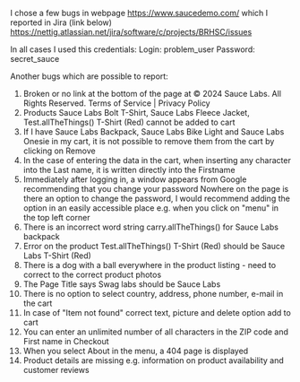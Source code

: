 I chose a few bugs in webpage https://www.saucedemo.com/ which I reported in Jira (link below) 
https://nettig.atlassian.net/jira/software/c/projects/BRHSC/issues

In all cases I used this credentials:
Login: problem_user
Password: secret_sauce

 Another bugs which are possible to report:
1. Broken or no link at the bottom of the page at © 2024 Sauce Labs. All Rights Reserved. Terms of Service | Privacy Policy
2. Products Sauce Labs Bolt T-Shirt, Sauce Labs Fleece Jacket, Test.allTheThings() T-Shirt (Red) cannot be added to cart
3. If I have Sauce Labs Backpack, Sauce Labs Bike Light and Sauce Labs Onesie in my cart, it is not possible to remove them from the cart by clicking on Remove
4. In the case of entering the data in the cart, when inserting any character into the Last name, it is written directly into the Firstname
5. Immediately after logging in, a window appears from Google recommending that you change your password
   Nowhere on the page is there an option to change the password, I would recommend adding the option in an easily accessible place e.g. when you click on "menu" in the top 
   left corner
6. There is an incorrect word string carry.allTheThings() for Sauce Labs backpack
7. Error on the product Test.allTheThings() T-Shirt (Red) should be Sauce Labs T-Shirt (Red)
8. There is a dog with a ball everywhere in the product listing - need to correct to the correct product photos
9. The Page Title says Swag labs should be Sauce Labs
10. There is no option to select country, address, phone number, e-mail in the cart
11. In case of "Item not found" correct text, picture and delete option add to cart
12. You can enter an unlimited number of all characters in the ZIP code and First name in Checkout
13. When you select About in the menu, a 404 page is displayed
14. Product details are missing e.g. information on product availability and customer reviews
